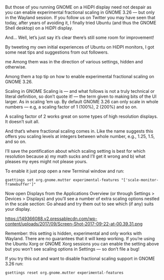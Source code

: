 But those of you running GNOME on a HiDPI display need not despair as you can enable experimental fractional scaling in GNOME 3.26 — but only in the Wayland session.
If you follow us on Twitter you may have seen that today, after years of avoiding it, I finally tried Ubuntu (and thus the GNOME Shell desktop) on a HiDPI display.

And… Well, let’s just say it’s clear there’s still some room for improvement!

By tweeting my own initial experiences of Ubuntu on HiDPI monitors, I got some neat tips and suggestions from out followers.

me Among them was  in the direction of various settings, hidden and otherwise.

Among them a top tip on how to enable experimental fractional scaling on GNOME 3.26.

Scaling in GNOME
Scaling is — and what follows is not a truly technical or literal definition, so don’t quote it! — the term given to making bits of the UI larger. As in scaling ’em up. By default GNOME 3.26 can only scale in whole numbers — e.g, a scaling factor of 1 (100%), 2 (200%) and so on.

A scaling factor of 2 works great on some types of high resolution displays. It doesn’t suit all.

And that’s where fractional scaling comes in. Like the name suggests this offers you scaling levels at integers between whole number, e.g., 1.25, 1.5, and so on.

I’ll save the pontification about which scaling setting is best for which resolution because a) my math sucks and I’ll get it wrong and b) what pleases my eyes might not please yours.

To enable it just pop open a new Terminal window and run:

```
gsettings set org.gnome.mutter experimental-features "['scale-monitor-framebuffer']"
```

Now open Displays from the Applications Overview (or through Settings > Devices > Displays) and you’ll see a number of extra scaling options nestled in the scale section:
Go ahead and try them out to see which (if any) suits your display.

https://149366088.v2.pressablecdn.com/wp-content/uploads/2017/09/Screen-Shot-2017-09-22-at-00.39.31.png

Remember: this setting is hidden, experimental and only works with Wayland. There are no guarantees that it will keep working. If you’re using the Ubuntu Xorg or GNOME Xorg sessions you can enable the setting above but you won’t see scaling options in Settings — so don’t file a bug!

If you try this out and want to disable fractional scaling support in GNOME 3.26 run:

```
gsettings reset org.gnome.mutter experimental-features
```

